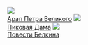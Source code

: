 ![](/books/prose_classic/Александр%20Сергеевич%20Пушкин/Арап%20Петра%20Великого.jpg)  
[Арап Петра Великого](/books/prose_classic/Александр%20Сергеевич%20Пушкин/Арап%20Петра%20Великого)
![](/books/prose_classic/Александр%20Сергеевич%20Пушкин/Пиковая%20Дама.jpg)  
[Пиковая Дама](/books/prose_classic/Александр%20Сергеевич%20Пушкин/Пиковая%20Дама)
![](/books/prose_classic/Александр%20Сергеевич%20Пушкин/Повести%20Белкина.jpg)  
[Повести Белкина](/books/prose_classic/Александр%20Сергеевич%20Пушкин/Повести%20Белкина)